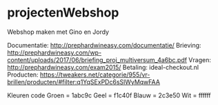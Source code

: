 # projectenWebshop
Webshop maken met Gino en Jordy

Documentatie: http://prephardwineasy.com/documentatie/ 
Brieving: http://prephardwineasy.com/wp-content/uploads/2017/06/briefing_proj_multiversum_4a6bc.pdf 
Vragen: http://prephardwineasy.com/exam2015/ 
Betaling: ideal-checkout.nl
Producten: https://tweakers.net/categorie/955/vr-brillen/producten/#filter:q1YqSExPDc6sSlWyMqwFAA


Kleuren code
Groen = 1abc9c
Geel  = f1c40f
Blauw = 2c3e50
Wit   = ffffff
